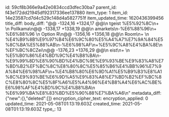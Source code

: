 id: 59cf8b366e9a42e0834ccd3dfec30ba7
parent_id: f43e172dd21945df92317336ee137880
item_type: 1
item_id: 14e23587cd7d4c529c148d4a5827751f
item_updated_time: 1620436399456
title_diff: 
body_diff: "@@ -1324,16 +1324,17 @@\\n tgeist %E5%92%8C\\n+ \\n Pollkama\\n@@ -1338,17 +1338,19 @@\\n amarkets\\n-%E6%88%96\\n+ %E6%88%96 \\n Option R\\n@@ -1356,16 +1356,18 @@\\n Room\\n+ \\n %E4%B9%8B%E9%97%B4%E6%9C%80%E5%A4%A7%E7%9A%84%E5%8C%BA%E5%88%AB\\n-%E6%98%AF\\n+%E5%9C%A8%E4%BA%8E\\n %EF%BC%8CZei\\n@@ -1376,23 +1376,29 @@\\n eist\\n+ \\n %E5%B0%86%E4%BD%9C%E4%B8%BA\\n-%E9%99%8D%E8%90%BD%E4%BC%9E%E9%93%BE%E9%83%A8%E7%BD%B2%EF%BC%8C%E8%80%8C%E5%85%B6%E4%BB%96%E7%9A%84%E6%98%AF\\n+%E4%B8%80%E6%9D%A1%E5%B9%B3%E8%A1%8C%E9%93%BE%E6%9D%A5%E9%83%A8%E7%BD%B2%EF%BC%8C%E8%80%8C%E5%8F%A6%E5%A4%96%E4%B8%A4%E6%AC%BE%E6%98%AF%E4%BD%9C%E4%B8%BA\\n %E6%99%BA%E8%83%BD%E5%90%88%E7%BA%A6\\n"
metadata_diff: {"new":{},"deleted":[]}
encryption_cipher_text: 
encryption_applied: 0
updated_time: 2021-05-08T01:13:19.603Z
created_time: 2021-05-08T01:13:19.603Z
type_: 13